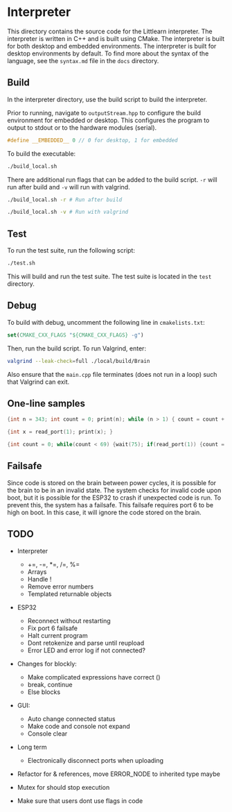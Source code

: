 # Interpreter

This directory contains the source code for the Littlearn interpreter. The interpreter is written in C++ and is built using CMake. The interpreter is built for both desktop and embedded environments. The interpreter is built for desktop environments by default. To find more about the syntax of the language, see the `syntax.md` file in the `docs` directory.

## Build


In the interpreter directory, use the build script to build the interpreter.

Prior to running, navigate to `outputStream.hpp` to configure the build environment for embedded or desktop. This configures the program to output to stdout or to the hardware modules (serial).

```cpp
#define __EMBEDDED__ 0 // 0 for desktop, 1 for embedded
```

To build the executable:

```bash
./build_local.sh
```

There are additional run flags that can be added to the build script. `-r` will run after build and `-v` will run with valgrind.

```bash
./build_local.sh -r # Run after build
```
  
```bash
./build_local.sh -v # Run with valgrind
```

## Test

To run the test suite, run the following script:

```bash
./test.sh
```

This will build and run the test suite. The test suite is located in the `test` directory.

## Debug

To build with debug, uncomment the following line in `cmakelists.txt`:

```cmake
set(CMAKE_CXX_FLAGS "${CMAKE_CXX_FLAGS} -g")
```

Then, run the build script. To run Valgrind, enter:

```bash
valgrind --leak-check=full ./local/build/Brain
```

Also ensure that the `main.cpp` file terminates (does not run in a loop) such that Valgrind can exit.

## One-line samples

```c
{int n = 343; int count = 0; print(n); while (n > 1) { count = count + 1; if (n % 2) { n = 3 * n + 1; } else { n = n / 2; } print(n); wait(5); } print(count);}
```

```c
{int x = read_port(1); print(x); }
```

```c
{int count = 0; while(count < 69) {wait(75); if(read_port(1)) {count = count + 1; print_seven_segment(count); write_port(2,1); int tmp = count % 2; if(tmp){write_port(2,1);} if(1-tmp){write_port(2,0);}}}}
```

## Failsafe

Since code is stored on the brain between power cycles, it is possible for the brain to be in an invalid state. The system checks for invalid code upon boot, but it is possible for the ESP32 to crash if unexpected code is run. To prevent this, the system has a failsafe. This failsafe requires port 6 to be high on boot. In this case, it will ignore the code stored on the brain.



## TODO

* Interpreter
  * +=, -=, *=, /=, %=
  * Arrays
  * Handle !
  * Remove error numbers
  * Templated returnable objects

* ESP32
  * Reconnect without restarting
  * Fix port 6 failsafe
  * Halt current program
  * Dont retokenize and parse until reupload
  * Error LED and error log if not connected?

* Changes for blockly:
  * Make complicated expressions have correct ()
  * break, continue
  * Else blocks

* GUI:
  * Auto change connected status
  * Make code and console not expand
  * Console clear

* Long term
  * Electronically disconnect ports when uploading

* Refactor for & references, move ERROR_NODE to inherited type maybe
* Mutex for should stop execution
* Make sure that users dont use flags in code